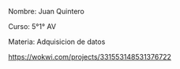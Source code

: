 Nombre: Juan Quintero

Curso: 5°1° AV

Materia: Adquisicion de datos

https://wokwi.com/projects/331553148531376722
